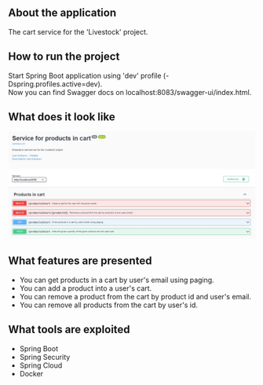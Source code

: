 <a name="readme-top"></a>

## About the application
The cart service for the 'Livestock' project.<br />
<p>

## How to run the project
Start Spring Boot application using 'dev' profile (-Dspring.profiles.active=dev).<br />
Now you can find Swagger docs on localhost:8083/swagger-ui/index.html.

## What does it look like
![alt text](https://github.com/lukesukhanov/livestock-cart-service/blob/main/screenshot.jpg)

## What features are presented
<ul>
  <li>You can get products in a cart by user's email using paging.</li>
  <li>You can add a product into a user's cart.</li>
  <li>You can remove a product from the cart by product id and user's email.</li>
  <li>You can remove all products from the cart by user's id.</li>
</ul>

## What tools are exploited
<ul>
  <li>Spring Boot</li>
  <li>Spring Security</li>
  <li>Spring Cloud</li>
  <li>Docker</li>
</ul>
